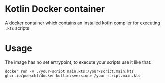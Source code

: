 # Kotlin Docker container

[](https://img.shields.io/github/v/tag/Poeschl/docker-kotlin?label=current%20version)

A docker container which contains an installed kotlin compiler for executing `.kts` scripts

# Usage

The image has no set entrypoint, to execute your scripts use it like that:

`docker run -v ./your-script.main.kts:/your-script.main.kts ghcr.io/poeschl/docker-kotlin:<version> /your-script.main.kts`
